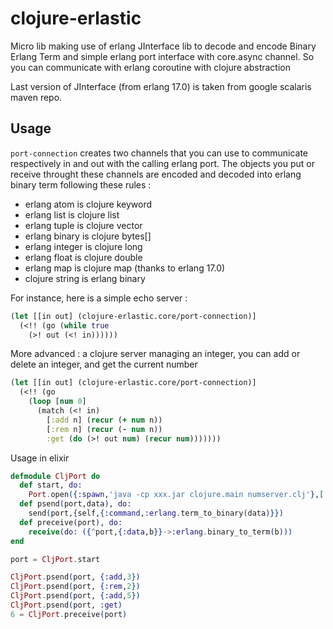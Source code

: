 clojure-erlastic
================

Micro lib making use of erlang JInterface lib to decode and encode Binary
Erlang Term and simple erlang port interface with core.async channel. So you
can communicate with erlang coroutine with clojure abstraction

Last version of JInterface (from erlang 17.0) is taken from google scalaris
maven repo.

## Usage

`port-connection` creates two channels that you can use to
communicate respectively in and out with the calling erlang port.
The objects you put or receive throught these channels are encoded
and decoded into erlang binary term following these rules :

- erlang atom is clojure keyword
- erlang list is clojure list
- erlang tuple is clojure vector
- erlang binary is clojure bytes[]
- erlang integer is clojure long
- erlang float is clojure double
- erlang map is clojure map (thanks to erlang 17.0)
- clojure string is erlang binary

For instance, here is a simple echo server :

```clojure
(let [[in out] (clojure-erlastic.core/port-connection)]
  (<!! (go (while true
    (>! out (<! in))))))
```

More advanced : a clojure server managing an integer, you can add or
delete an integer, and get the current number

```clojure
(let [[in out] (clojure-erlastic.core/port-connection)]
  (<!! (go 
    (loop [num 0]
      (match (<! in)
        [:add n] (recur (+ num n))
        [:rem n] (recur (- num n))
        :get (do (>! out num) (recur num)))))))
```

Usage in elixir 

```elixir
defmodule CljPort do
  def start, do: 
    Port.open({:spawn,'java -cp xxx.jar clojure.main numserver.clj'},[:binary, packet: 4])
  def psend(port,data), do: 
    send(port,{self,{:command,:erlang.term_to_binary(data)}})
  def preceive(port), do: 
    receive(do: ({^port,{:data,b}}->:erlang.binary_to_term(b)))
end

port = CljPort.start

CljPort.psend(port, {:add,3})
CljPort.psend(port, {:rem,2})
CljPort.psend(port, {:add,5})
CljPort.psend(port, :get)
6 = CljPort.preceive(port)
```

